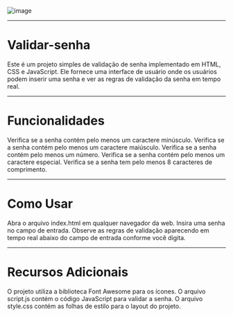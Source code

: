 ![image](https://github.com/correaDEV/Validar-senha/assets/156840280/ec188fbc-de5c-4d55-84fc-884385ca7e9d)


<hr>

<h1> Validar-senha </h1> 
Este é um projeto simples de validação de senha implementado em HTML, CSS e JavaScript. Ele fornece uma interface de usuário onde os usuários podem inserir uma senha e ver as regras de validação da senha em tempo real.
<hr>

<h1> Funcionalidades </h1>

Verifica se a senha contém pelo menos um caractere minúsculo.
Verifica se a senha contém pelo menos um caractere maiúsculo.
Verifica se a senha contém pelo menos um número.
Verifica se a senha contém pelo menos um caractere especial.
Verifica se a senha tem pelo menos 8 caracteres de comprimento.
<hr>

<h1>Como Usar</h1>
Abra o arquivo index.html em qualquer navegador da web.
Insira uma senha no campo de entrada.
Observe as regras de validação aparecendo em tempo real abaixo do campo de entrada conforme você digita.
<hr>

<h1> Recursos Adicionais </h1>
O projeto utiliza a biblioteca Font Awesome para os ícones.
O arquivo script.js contém o código JavaScript para validar a senha.
O arquivo style.css contém as folhas de estilo para o layout do projeto.
